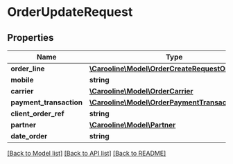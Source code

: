 # OrderUpdateRequest

## Properties
Name | Type | Description | Notes
------------ | ------------- | ------------- | -------------
**order_line** | [**\Carooline\Model\OrderCreateRequestOrderLine[]**](OrderCreateRequestOrderLine.md) |  | [optional] 
**mobile** | **string** |  | [optional] 
**carrier** | [**\Carooline\Model\OrderCarrier**](OrderCarrier.md) |  | [optional] 
**payment_transaction** | [**\Carooline\Model\OrderPaymentTransaction**](OrderPaymentTransaction.md) |  | [optional] 
**client_order_ref** | **string** |  | [optional] 
**partner** | [**\Carooline\Model\Partner**](Partner.md) |  | [optional] 
**date_order** | **string** |  | [optional] 

[[Back to Model list]](../../README.md#documentation-for-models) [[Back to API list]](../../README.md#documentation-for-api-endpoints) [[Back to README]](../../README.md)

